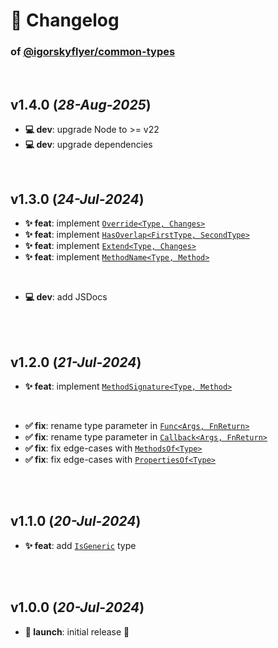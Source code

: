 # 📒 Changelog

### of [@igorskyflyer/common-types](https://github.com/igorskyflyer/npm-common-types)

<br>

## v1.4.0 (*28-Aug-2025*)

- **💻 dev**: upgrade Node to >= v22
- **💻 dev**: upgrade dependencies

<br>

## v1.3.0 (*24-Jul-2024*)

- **✨ feat**: implement [`Override<Type, Changes>`](./README.md#overridetype-changes)
- **✨ feat**: implement [`HasOverlap<FirstType, SecondType>`](./README.md#hasoverlapfirsttype-secondtype)
- **✨ feat**: implement [`Extend<Type, Changes>`](./README.md#extendtype-changes)
- **✨ feat**: implement [`MethodName<Type, Method>`](./README.md#methodnametype-method)

<br>

- **💻 dev**: add JSDocs

<br>
<br>

## v1.2.0 (*21-Jul-2024*)

- **✨ feat**: implement [`MethodSignature<Type, Method>`](./README.md#methodsignaturetype-method)

<br>

- **✅ fix**: rename type parameter in [`Func<Args, FnReturn>`](./README.md#funcargs-fnreturn)
- **✅ fix**: rename type parameter in [`Callback<Args, FnReturn>`](./README.md#callbackargs-fnreturn)
- **✅ fix**: fix edge-cases with [`MethodsOf<Type>`](./README.md#methodsoftype)
- **✅ fix**: fix edge-cases with [`PropertiesOf<Type>`](./README.md#propertiesoftype)

<br>
<br>

## v1.1.0 (*20-Jul-2024*)

- **✨ feat**: add [`IsGeneric`](./README.md#isgenerictype) type

<br>
<br>

## v1.0.0 (*20-Jul-2024*)

- **🚀 launch**: initial release 🎉
